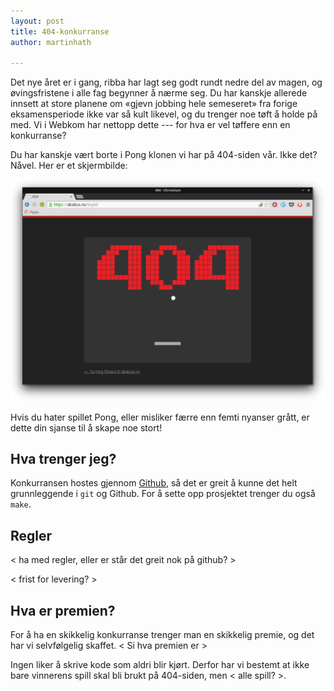 ```yaml
---
layout: post
title: 404-konkurranse
author: martinhath

---
```


Det nye året er i gang, ribba har lagt seg godt rundt nedre del av magen, og øvingsfristene i alle fag begynner å nærme seg.
Du har kanskje allerede innsett at store planene om «gjevn jobbing hele semeseret» fra forige eksamensperiode ikke var så kult likevel, og du trenger noe tøft å holde på med.
Vi i Webkom har nettopp dette --- for hva er vel tøffere enn en konkurranse?

Du har kanskje vært borte i Pong klonen vi har på 404-siden vår.
Ikke det? Nåvel. Her er et skjermbilde: 

![Nåværende 404-spill](/images/posts/2015-01-16-gammel-404.png)

Hvis du hater spillet Pong, eller misliker færre enn femti nyanser grått, er dette din sjanse til å skape noe stort!

## Hva trenger jeg? 

Konkurransen hostes gjennom [Github](http://www.github.com), så det er greit å kunne det helt grunnleggende i `git` og Github.
For å sette opp prosjektet trenger du også `make`.

## Regler

< ha med regler, eller er står det greit nok på github? > 

< frist for levering? >


## Hva er premien?

For å ha en skikkelig konkurranse trenger man en skikkelig premie, og det har vi selvfølgelig skaffet. < Si hva premien er >

Ingen liker å skrive kode som aldri blir kjørt.
Derfor har vi bestemt at ikke bare vinnerens spill skal bli brukt på 404-siden, men < alle spill? >.
